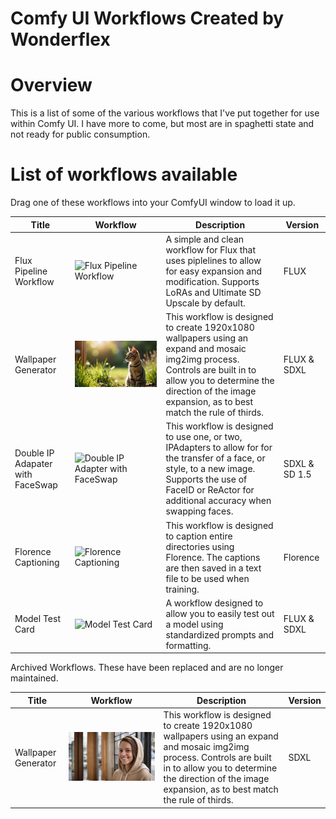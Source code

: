# Comfy UI Workflows Created by Wonderflex

# Overview
This is a list of some of the various workflows that I've put together for use within Comfy UI.  I have more to come, but most are in spaghetti state and not ready for public consumption. 

# List of workflows available

Drag one of these workflows into your ComfyUI window to load it up.

| Title | Workflow  | Description | Version  |
| ------------- | ------------- | ------------- | ------------- |
| Flux Pipeline Workflow | ![Flux Pipeline Workflow](https://github.com/Wonderflex/WonderflexComfyWorkflows/blob/main/Workflows/Flux%20Pipeline%20V1.png)  | A simple and clean workflow for Flux that uses piplelines to allow for easy expansion and modification.  Supports LoRAs and Ultimate SD Upscale by default.  | FLUX  |
| Wallpaper Generator | ![Wallpaper Generator](https://github.com/Wonderflex/WonderflexComfyWorkflows/blob/main/Workflows/Outpaint%20Wallpaper%20Generator.png)  | This workflow is designed to create 1920x1080 wallpapers using an expand and mosaic img2img process. Controls are built in to allow you to determine the direction of the image expansion, as to best match the rule of thirds.  | FLUX & SDXL |
| Double IP Adapater with FaceSwap | ![Double IP Adapter with FaceSwap](https://github.com/Wonderflex/WonderflexComfyWorkflows/blob/main/Workflows/Double%20IP%20Adaptor%20with%20FaceSwapV2.png) | This workflow is designed to use one, or two, IPAdapters to allow for for the transfer of a face, or style, to a new image.  Supports the use of FaceID or ReActor for additional accuracy when swapping faces. | SDXL & SD 1.5 |
| Florence Captioning | ![Florence Captioning](https://github.com/Wonderflex/WonderflexComfyWorkflows/blob/main/Workflows/Florence%20Captioning.png) | This workflow is designed to caption entire directories using Florence. The captions are then saved in a text file to be used when training. | Florence |
| Model Test Card | ![Model Test Card](https://github.com/Wonderflex/WonderflexComfyWorkflows/blob/main/Workflows/Model_Test_Card_V1.png)  | A workflow designed to allow you to easily test out a model using standardized prompts and formatting.  | FLUX & SDXL  |

Archived Workflows. These have been replaced and are no longer maintained. 

| Title | Workflow  | Description | Version  |
| ------------- | ------------- | ------------- | ------------- |
| Wallpaper Generator | ![Wallpaper Generator](https://github.com/Wonderflex/WonderflexComfyWorkflows/blob/main/Archive/WallpaperGeneratorV2.png)  | This workflow is designed to create 1920x1080 wallpapers using an expand and mosaic img2img process. Controls are built in to allow you to determine the direction of the image expansion, as to best match the rule of thirds.  | SDXL  |
